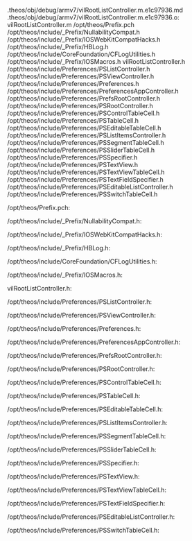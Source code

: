 .theos/obj/debug/armv7/vilRootListController.m.e1c97936.md .theos/obj/debug/armv7/vilRootListController.m.e1c97936.o: \
  vilRootListController.m /opt/theos/Prefix.pch \
  /opt/theos/include/_Prefix/NullabilityCompat.h \
  /opt/theos/include/_Prefix/IOSWebKitCompatHacks.h \
  /opt/theos/include/_Prefix/HBLog.h \
  /opt/theos/include/CoreFoundation/CFLogUtilities.h \
  /opt/theos/include/_Prefix/IOSMacros.h vilRootListController.h \
  /opt/theos/include/Preferences/PSListController.h \
  /opt/theos/include/Preferences/PSViewController.h \
  /opt/theos/include/Preferences/Preferences.h \
  /opt/theos/include/Preferences/PreferencesAppController.h \
  /opt/theos/include/Preferences/PrefsRootController.h \
  /opt/theos/include/Preferences/PSRootController.h \
  /opt/theos/include/Preferences/PSControlTableCell.h \
  /opt/theos/include/Preferences/PSTableCell.h \
  /opt/theos/include/Preferences/PSEditableTableCell.h \
  /opt/theos/include/Preferences/PSListItemsController.h \
  /opt/theos/include/Preferences/PSSegmentTableCell.h \
  /opt/theos/include/Preferences/PSSliderTableCell.h \
  /opt/theos/include/Preferences/PSSpecifier.h \
  /opt/theos/include/Preferences/PSTextView.h \
  /opt/theos/include/Preferences/PSTextViewTableCell.h \
  /opt/theos/include/Preferences/PSTextFieldSpecifier.h \
  /opt/theos/include/Preferences/PSEditableListController.h \
  /opt/theos/include/Preferences/PSSwitchTableCell.h

/opt/theos/Prefix.pch:

/opt/theos/include/_Prefix/NullabilityCompat.h:

/opt/theos/include/_Prefix/IOSWebKitCompatHacks.h:

/opt/theos/include/_Prefix/HBLog.h:

/opt/theos/include/CoreFoundation/CFLogUtilities.h:

/opt/theos/include/_Prefix/IOSMacros.h:

vilRootListController.h:

/opt/theos/include/Preferences/PSListController.h:

/opt/theos/include/Preferences/PSViewController.h:

/opt/theos/include/Preferences/Preferences.h:

/opt/theos/include/Preferences/PreferencesAppController.h:

/opt/theos/include/Preferences/PrefsRootController.h:

/opt/theos/include/Preferences/PSRootController.h:

/opt/theos/include/Preferences/PSControlTableCell.h:

/opt/theos/include/Preferences/PSTableCell.h:

/opt/theos/include/Preferences/PSEditableTableCell.h:

/opt/theos/include/Preferences/PSListItemsController.h:

/opt/theos/include/Preferences/PSSegmentTableCell.h:

/opt/theos/include/Preferences/PSSliderTableCell.h:

/opt/theos/include/Preferences/PSSpecifier.h:

/opt/theos/include/Preferences/PSTextView.h:

/opt/theos/include/Preferences/PSTextViewTableCell.h:

/opt/theos/include/Preferences/PSTextFieldSpecifier.h:

/opt/theos/include/Preferences/PSEditableListController.h:

/opt/theos/include/Preferences/PSSwitchTableCell.h:
